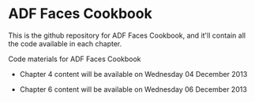 ADF Faces Cookbook
==================

This is the github repository for ADF Faces Cookbook, and it'll contain all the code available in each chapter.

Code materials for ADF Faces Cookbook

- Chapter 4 content will be available on Wednesday 04 December 2013

- Chapter 6 content will be available on Wednesday 06 December 2013
